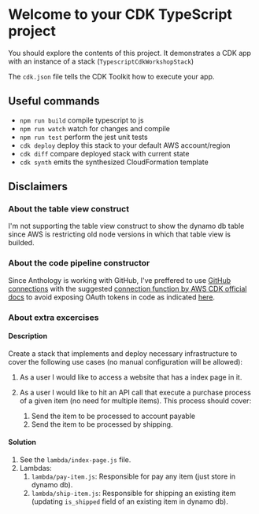 # Welcome to your CDK TypeScript project

You should explore the contents of this project. It demonstrates a CDK app with an instance of a stack (`TypescriptCdkWorkshopStack`)

The `cdk.json` file tells the CDK Toolkit how to execute your app.

## Useful commands

* `npm run build`   compile typescript to js
* `npm run watch`   watch for changes and compile
* `npm run test`    perform the jest unit tests
* `cdk deploy`      deploy this stack to your default AWS account/region
* `cdk diff`        compare deployed stack with current state
* `cdk synth`       emits the synthesized CloudFormation template

## Disclaimers

### About the table view construct

I'm not supporting the table view construct to show the dynamo db table since AWS is restricting old node versions in which that table view is builded.

### About the code pipeline constructor

Since Anthology is working with GitHub, I've preffered to use [GitHub connections](https://docs.aws.amazon.com/codepipeline/latest/userguide/connections-github.html) with the suggested [connection function by AWS CDK official docs](https://docs.aws.amazon.com/cdk/api/v1/docs/@aws-cdk_pipelines.CodePipelineSource.html#static-connectionrepostring-branch-props) to avoid exposing OAuth tokens in code as indicated [here](https://docs.aws.amazon.com/cdk/api/v1/docs/@aws-cdk_pipelines.CodePipelineSource.html#static-gitwbrhubrepostring-branch-props).

### About extra excercises

#### Description

Create a stack that implements and deploy necessary infrastructure to cover the following use cases (no manual configuration will be allowed):

1. As a user I would like to access a website that has a index page in it.

2. As a user I would like to hit an API call that execute a purchase process of a given item (no need for multiple items). This  process should cover:
    1. Send the item to be processed to account payable 
    2. Send the item to be processed by shipping.

#### Solution

1. See the `lambda/index-page.js` file.
2. Lambdas:
    1. `lambda/pay-item.js`: Responsible for pay any item (just store in dynamo db).
    2. `lambda/ship-item.js`: Responsible for shipping an existing item (updating `is_shipped` field of an existing item in dynamo db).